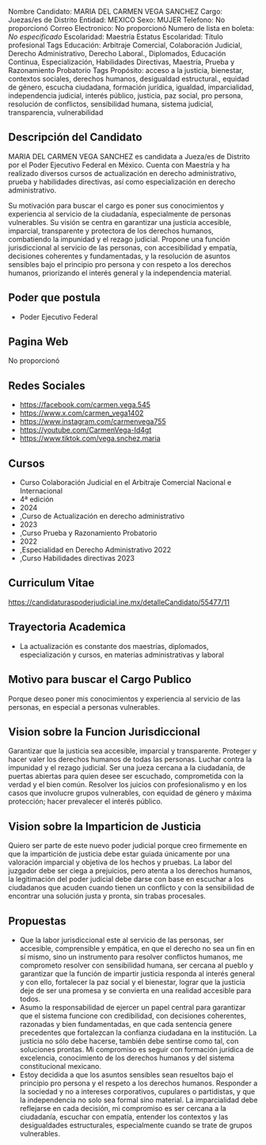 Nombre Candidato: MARIA DEL CARMEN VEGA SANCHEZ
Cargo: Juezas/es de Distrito
Entidad: MEXICO
Sexo: MUJER
Telefono: No proporcionó
Correo Electronico: No proporcionó
Numero de lista en boleta: *No especificado*
Escolaridad: Maestría
Estatus Escolaridad: Título profesional
Tags Educación: Arbitraje Comercial, Colaboración Judicial, Derecho Administrativo, Derecho Laboral., Diplomados, Educación Continua, Especialización, Habilidades Directivas, Maestría, Prueba y Razonamiento Probatorio
Tags Propósito: acceso a la justicia, bienestar, contextos sociales, derechos humanos, desigualdad estructural., equidad de género, escucha ciudadana, formación jurídica, igualdad, imparcialidad, independencia judicial, interés público, justicia, paz social, pro persona, resolución de conflictos, sensibilidad humana, sistema judicial, transparencia, vulnerabilidad


## Descripción del Candidato 

MARIA DEL CARMEN VEGA SANCHEZ es candidata a Jueza/es de Distrito por el Poder Ejecutivo Federal en México. Cuenta con Maestría y ha realizado diversos cursos de actualización en derecho administrativo, prueba y habilidades directivas, así como especialización en derecho administrativo.

Su motivación para buscar el cargo es poner sus conocimientos y experiencia al servicio de la ciudadanía, especialmente de personas vulnerables. Su visión se centra en garantizar una justicia accesible, imparcial, transparente y protectora de los derechos humanos, combatiendo la impunidad y el rezago judicial. Propone una función jurisdiccional al servicio de las personas, con accesibilidad y empatía, decisiones coherentes y fundamentadas, y la resolución de asuntos sensibles bajo el principio pro persona y con respeto a los derechos humanos, priorizando el interés general y la independencia material.


## Poder que postula

- Poder Ejecutivo Federal


## Pagina Web

No proporcionó


## Redes Sociales

- https://facebook.com/carmen.vega.545
- https://www.x.com/carmen_vega1402
- https://www.instagram.com/carmenvega755
- https://youtube.com/CarmenVega-Id4gt
- https://www.tiktok.com/vega.snchez.maria


## Cursos

- Curso Colaboración Judicial en el Arbitraje Comercial Nacional e Internacional
- 4ª edición
- 2024
- ,Curso de Actualización en derecho administrativo
- 2023
- ,Curso Prueba y Razonamiento Probatorio
- 2022
- ,Especialidad en Derecho Administrativo 2022
- ,Curso Habilidades directivas 2023


## Curriculum Vitae

https://candidaturaspoderjudicial.ine.mx/detalleCandidato/55477/11


## Trayectoria Academica

- La actualización es constante dos maestrías, diplomados, especialización y cursos, en materias administrativas y laboral


## Motivo para buscar el Cargo Publico

Porque deseo poner mis conocimientos y experiencia al servicio de las personas, en especial a personas vulnerables.


## Vision sobre la Funcion Jurisdiccional

Garantizar que la justicia sea accesible, imparcial y transparente. Proteger y hacer valer los derechos humanos de todas las personas. Luchar contra la impunidad y el rezago judicial. Ser una jueza cercana a la ciudadanía, de puertas abiertas para quien desee ser escuchado, comprometida con la verdad y el bien común. Resolver los juicios con profesionalismo y en los casos que involucre grupos vulnerables, con equidad de género y máxima protección; hacer prevalecer el interés público.


## Vision sobre la Imparticion de Justicia

Quiero ser parte de este nuevo poder judicial porque creo firmemente en que la impartición de justicia debe estar guiada únicamente por una valoración imparcial y objetiva de los hechos y pruebas. La labor del juzgador debe ser ciega a prejuicios, pero atenta a los derechos humanos, la legitimación del poder judicial debe darse con base en escuchar a los ciudadanos que acuden cuando tienen un conflicto y con la sensibilidad de encontrar una solución justa y pronta, sin trabas procesales.


## Propuestas

- Que la labor jurisdiccional este al servicio de las personas, ser accesible, comprensible y empática, en que el derecho no sea un fin en sí mismo, sino un instrumento para resolver conflictos humanos, me comprometo resolver con sensibilidad humana, ser cercana al pueblo y garantizar que la función de impartir justicia responda al interés general y con ello, fortalecer la paz social y el bienestar, lograr que la justicia deje de ser una promesa y se convierta en una realidad accesible para todos.
- Asumo la responsabilidad de ejercer un papel central para garantizar que el sistema funcione con credibilidad, con decisiones coherentes, razonadas y bien fundamentadas, en que cada sentencia genere precedentes que fortalezcan la confianza ciudadana en la institución. La justicia no sólo debe hacerse, también debe sentirse como tal, con soluciones prontas. Mi compromiso es seguir con formación jurídica de excelencia, conocimiento de los derechos humanos y del sistema constitucional mexicano.
- Estoy decidida a que los asuntos sensibles sean resueltos bajo el principio pro persona y el respeto a los derechos humanos. Responder a la sociedad y no a intereses corporativos, cupulares o partidistas, y que la independencia no solo sea formal sino material. La imparcialidad debe reflejarse en cada decisión, mi compromiso es ser cercana a la ciudadanía, escuchar con empatía, entender los contextos y las desigualdades estructurales, especialmente cuando se trate de grupos vulnerables.

